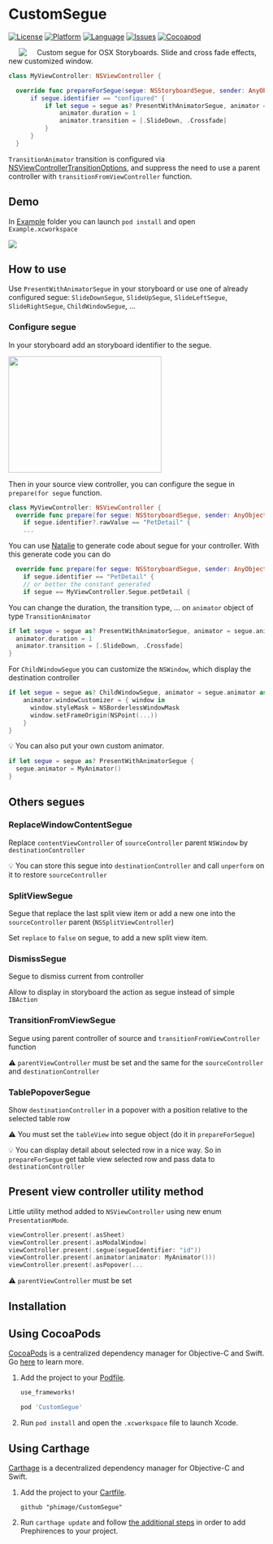 # CustomSegue

[![License](https://img.shields.io/badge/license-MIT-blue.svg?style=flat
            )](http://mit-license.org)
[![Platform](http://img.shields.io/badge/platform-osx-lightgrey.svg?style=flat
             )](https://developer.apple.com/resources/)
[![Language](http://img.shields.io/badge/language-swift-orange.svg?style=flat
             )](https://developer.apple.com/swift)
[![Issues](https://img.shields.io/github/issues/phimage/CustomSegue.svg?style=flat
           )](https://github.com/phimage/CustomSegue/issues)
[![Cocoapod](http://img.shields.io/cocoapods/v/CustomSegue.svg?style=flat)](http://cocoadocs.org/docsets/CustomSegue/)

[<img align="left" src="logo.png" hspace="20">](#logo)
Custom segue for OSX Storyboards. Slide and cross fade effects, new customized window.

```swift
class MyViewController: NSViewController {

  override func prepareForSegue(segue: NSStoryboardSegue, sender: AnyObject?)
      if segue.identifier == "configured" {
          if let segue = segue as? PresentWithAnimatorSegue, animator = segue.animator as? TransitionAnimator {
              animator.duration = 1
              animator.transition = [.SlideDown, .Crossfade]
          }
      }
  }
```

`TransitionAnimator` transition is configured via [NSViewControllerTransitionOptions](https://developer.apple.com/reference/appkit/nsviewcontrollertransitionoptions), and suppress the need to use a parent controller with `transitionFromViewController` function.

## Demo
In [Example](Example) folder you can launch `pod install` and open `Example.xcworkspace`

<img src="screen.gif">

## How to use
Use `PresentWithAnimatorSegue` in your storyboard or use one of already configured segue: `SlideDownSegue`, `SlideUpSegue`, `SlideLeftSegue`, `SlideRightSegue`, `ChildWindowSegue`, ...


### Configure segue
In your storyboard add an storyboard identifier to the segue.

<img src="https://developer.apple.com/library/ios/recipes/xcode_help-IB_storyboard/Art/SB_H_set_segue_identifier_2x.png" width="301" height="229">

Then in your source view controller, you can configure the segue in `prepare(for segue` function.

```swift
class MyViewController: NSViewController {
  override func prepare(for segue: NSStoryboardSegue, sender: AnyObject?) {
    if segue.identifier?.rawValue == "PetDetail" {
    ...
```

You can use [Natalie](https://github.com/krzyzanowskim/Natalie) to generate code about segue for your controller.
With this generate code you can do
```swift
  override func prepare(for segue: NSStoryboardSegue, sender: AnyObject?) {
    if segue.identifier == "PetDetail" {
    // or better the constant generated
    if segue == MyViewController.Segue.petDetail {
```

You can change the duration, the transition type, ... on `animator` object of type `TransitionAnimator`
```swift
if let segue = segue as? PresentWithAnimatorSegue, animator = segue.animator as? TransitionAnimator {
  animator.duration = 1
  animator.transition = [.SlideDown, .Crossfade]
}
```

For `ChildWindowSegue` you can customize the `NSWindow`, which display the destination controller
```swift
if let segue = segue as? ChildWindowSegue, animator = segue.animator as? ChildWindowAnimator {
    animator.windowCustomizer = { window in
      window.styleMask = NSBorderlessWindowMask
      window.setFrameOrigin(NSPoint(...))
    }
}
```


:bulb: You can also put your own custom animator.
```swift
if let segue = segue as? PresentWithAnimatorSegue {
  segue.animator = MyAnimator()
}
```

## Others segues
### ReplaceWindowContentSegue
Replace `contentViewController` of `sourceController` parent `NSWindow` by `destinationController`

:bulb: You can store this segue into `destinationController` and call `unperform` on it to restore `sourceController`

### SplitViewSegue
Segue that replace the last split view item or add a new one into the `sourceController` parent (`NSSplitViewController`)

Set `replace` to `false` on segue, to add a new split view item.

### DismissSegue
Segue to dismiss current from controller

Allow to display in storyboard the action as segue instead of simple `IBAction`

### TransitionFromViewSegue
Segue using parent controller of source and `transitionFromViewController` function

:warning: `parentViewController` must be set and the same for the `sourceController` and `destinationController`

### TablePopoverSegue
Show `destinationController` in a popover with a position relative to the selected table row

:warning: You must set the `tableView` into segue object (do it in `prepareForSegue`)

:bulb: You can display detail about selected row in a nice way. So in `prepareForSegue` get table view selected row and pass data to `destinationController`

## Present view controller utility method
Little utility method added to `NSViewController` using new enum `PresentationMode`.
```swift
viewController.present(.asSheet)
viewController.present(.asModalWindow)
viewController.present(.segue(segueIdentifier: "id"))
viewController.present(.animator(animator: MyAnimator()))
viewController.present(.asPopover(...

```
:warning: `parentViewController` must be set

## Installation

## Using CocoaPods ##
[CocoaPods](https://cocoapods.org/) is a centralized dependency manager for
Objective-C and Swift. Go [here](https://guides.cocoapods.org/using/index.html)
to learn more.

1. Add the project to your [Podfile](https://guides.cocoapods.org/using/the-podfile.html).

    ```ruby
    use_frameworks!

    pod 'CustomSegue'
    ```

2. Run `pod install` and open the `.xcworkspace` file to launch Xcode.


## Using Carthage ##
[Carthage](https://github.com/Carthage/Carthage) is a decentralized dependency manager for Objective-C and Swift.

1. Add the project to your [Cartfile](https://github.com/Carthage/Carthage/blob/master/Documentation/Artifacts.md#cartfile).

    ```
    github "phimage/CustomSegue"
    ```

2. Run `carthage update` and follow [the additional steps](https://github.com/Carthage/Carthage#getting-started)
   in order to add Prephirences to your project.
